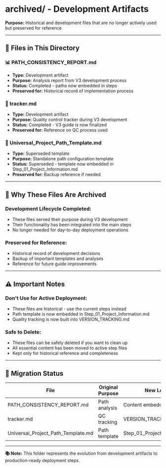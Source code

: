 # archived/ - Development Artifacts

**Purpose:** Historical and development files that are no longer actively used but preserved for reference

---

## 📁 **Files in This Directory**

### **📊 PATH_CONSISTENCY_REPORT.md**
- **Type:** Development artifact
- **Purpose:** Analysis report from V3 development process
- **Status:** Completed - paths now embedded in steps
- **Preserved for:** Historical record of implementation process

### **📝 tracker.md**
- **Type:** Development artifact  
- **Purpose:** Quality control tracker during V3 development
- **Status:** Completed - V3 guide is now finalized
- **Preserved for:** Reference on QC process used

### **🔧 Universal_Project_Path_Template.md**
- **Type:** Superseded template
- **Purpose:** Standalone path configuration template
- **Status:** Superseded - template now embedded in Step_01_Project_Information.md
- **Preserved for:** Backup reference if needed

---

## 🎯 **Why These Files Are Archived**

### **Development Lifecycle Completed:**
- These files served their purpose during V3 development
- Their functionality has been integrated into the main steps
- No longer needed for day-to-day deployment operations

### **Preserved for Reference:**
- Historical record of development decisions
- Backup of important templates and analyses
- Reference for future guide improvements

---

## ⚠️ **Important Notes**

### **Don't Use for Active Deployment:**
- These files are historical - use the current steps instead
- Path template is now embedded in Step_01_Project_Information.md
- Quality tracking is now built into VERSION_TRACKING.md

### **Safe to Delete:**
- These files can be safely deleted if you want to clean up
- All essential content has been moved to active step files
- Kept only for historical reference and completeness

---

## 🔄 **Migration Status**

| File | Original Purpose | New Location | Status |
|------|------------------|--------------|--------|
| PATH_CONSISTENCY_REPORT.md | Path analysis | Content embedded in steps | ✅ Archived |
| tracker.md | QC tracking | VERSION_TRACKING.md | ✅ Archived |
| Universal_Project_Path_Template.md | Path template | Step_01_Project_Information.md | ✅ Archived |

---

**📚 Note:** This folder represents the evolution from development artifacts to production-ready deployment steps.
